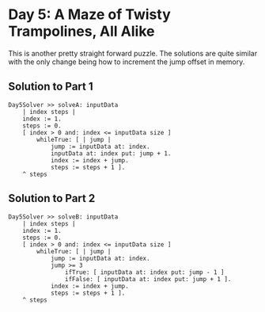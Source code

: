 # Day 5: A Maze of Twisty Trampolines, All Alike

This is another pretty straight forward puzzle.  The solutions are
quite similar with the only change being how to increment the jump
offset in memory.

## Solution to Part 1

```smalltalk
Day5Solver >> solveA: inputData
	| index steps |
	index := 1.
	steps := 0.
	[ index > 0 and: index <= inputData size ]
		whileTrue: [ | jump |
			jump := inputData at: index.
			inputData at: index put: jump + 1.
			index := index + jump.
			steps := steps + 1 ].
	^ steps
```

## Solution to Part 2

```smalltalk
Day5Solver >> solveB: inputData
	| index steps |
	index := 1.
	steps := 0.
	[ index > 0 and: index <= inputData size ]
		whileTrue: [ | jump |
			jump := inputData at: index.
			jump >= 3
				ifTrue: [ inputData at: index put: jump - 1 ]
				ifFalse: [ inputData at: index put: jump + 1 ].
			index := index + jump.
			steps := steps + 1 ].
	^ steps
```



